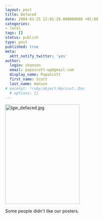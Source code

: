 ```yaml
---
layout: post
title: Defaced
date: 2004-01-25 12:01:29.000000000 +01:00
categories:
- local
tags: []
status: publish
type: post
published: true
meta:
  aktt_notify_twitter: 'yes'
author:
  login: shanson
  email: papascott-wp@gmail.com
  display_name: PapaScott
  first_name: Scott
  last_name: Hanson
# excerpt: !ruby/object:Hpricot::Doc
  # options: {}
---
```

<p><img alt="lgw_defaced.jpg" src="http://www.papascott.de/wordpress/wp-content/uploads/2004/01/lgw_defaced.jpg" width="240" height="320" border="0" /></p>
<p>Some people didn't like our posters.</p>
